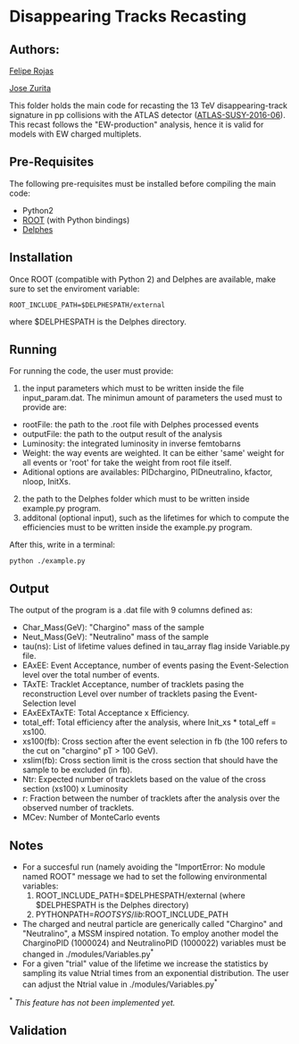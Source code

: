 # Disappearing Tracks Recasting #

## Authors: ##
[Felipe Rojas](mailto:astrofis.rojas@gmail.com)

[Jose Zurita](mailto:jose.zurita@kit.edu)


This folder holds the main code for recasting the 13 TeV disappearing-track signature in pp collisions with the ATLAS detector ([ATLAS-SUSY-2016-06](http://atlas.web.cern.ch/Atlas/GROUPS/PHYSICS/PAPERS/SUSY-2016-06/)).
This recast follows the "EW-production" analysis, hence it is valid for models with EW charged multiplets.

## Pre-Requisites ##

The following pre-requisites must be installed before compiling the main code:

  * Python2
  * [ROOT](https://root.cern/) (with Python bindings)
  * [Delphes](https://cp3.irmp.ucl.ac.be/projects/delphes)

## Installation ##

Once ROOT (compatible with Python 2) and Delphes are available, make sure to set the enviroment variable:

```
ROOT_INCLUDE_PATH=$DELPHESPATH/external
```

where $DELPHESPATH is the Delphes directory.

## Running ##

For running the code, the user must provide:
 1. the input parameters which must to be written inside the file input_param.dat. The minimun amount of parameters the used must to provide are:
   * rootFile: the path to the .root file with Delphes processed events
   * outputFile: the path to the output result of the analysis 
   * Luminosity: the integrated luminosity in inverse femtobarns
   * Weight: the way events are weighted. It can be either 'same' weight for all events or 'root' for take the weight from root file itself.
   * Aditional options are availables: PIDchargino, PIDneutralino, kfactor, nloop, InitXs. 
 2. the path to the Delphes folder which must to be written inside example.py program.
 3. additonal (optional input), such as the lifetimes for which to compute the efficiencies must to be written inside the example.py program.

After this, write in a terminal:

```
python ./example.py
```

## Output ##

The output of the program is a .dat file with 9 columns defined as:

 * Char_Mass(GeV): "Chargino" mass of the sample
 * Neut_Mass(GeV): "Neutralino" mass of the sample
 * tau(ns): List of lifetime values defined in tau_array flag inside Variable.py file.
 * EAxEE: Event Acceptance, number of events pasing the Event-Selection level over the total number of events.
 * TAxTE: Tracklet Acceptance, number of tracklets pasing the reconstruction Level over number of tracklets pasing the Event-Selection level
 * EAxEExTAxTE: Total Acceptance x Efficiency.
 * total_eff: Total efficiency after the analysis, where Init_xs * total_eff = xs100.
 * xs100(fb): Cross section after the event selection in fb (the 100 refers to the cut on "chargino" pT > 100 GeV).
 * xslim(fb): Cross section limit is the cross section that should have the sample to be excluded (in fb).
 * Ntr: Expected number of tracklets based on the value of the cross section (xs100) x Luminosity
 * r: Fraction between the number of tracklets after the analysis over the observed number of tracklets.
 * MCev: Number of MonteCarlo events


## Notes ##


 * For a succesful run (namely avoiding the "ImportError: No module named ROOT" message we had to set the following environmental variables:
    1. ROOT_INCLUDE_PATH=$DELPHESPATH/external (where $DELPHESPATH is the Delphes directory)
    2. PYTHONPATH=$ROOTSYS/lib:$ROOT_INCLUDE_PATH
 * The charged and neutral particle are generically called "Chargino" and "Neutralino", a MSSM inspired notation. To employ another model the CharginoPID (1000024) and NeutralinoPID (1000022) variables must be changed in ./modules/Variables.py<sup>*</sup>
 * For a given "trial" value of the lifetime we increase the statistics by sampling its value Ntrial times from an exponential distribution. The user can adjust the Ntrial value in ./modules/Variables.py<sup>*</sup>


<sup>*</sup> *This feature has not been implemented yet.*

## Validation ##
